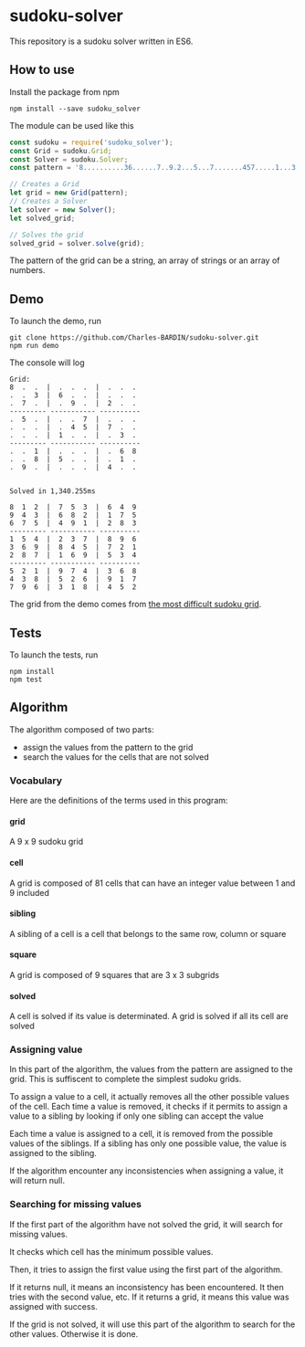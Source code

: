 # sudoku-solver

This repository is a sudoku solver written in ES6. 

## How to use
Install the package from npm
```
npm install --save sudoku_solver
```
The module can be used like this
```js
const sudoku = require('sudoku_solver');
const Grid = sudoku.Grid;
const Solver = sudoku.Solver;
const pattern = '8..........36......7..9.2...5...7.......457.....1...3...1....68..85...1..9....4..';

// Creates a Grid
let grid = new Grid(pattern);
// Creates a Solver
let solver = new Solver();
let solved_grid;

// Solves the grid
solved_grid = solver.solve(grid);
```
The pattern of the grid can be a string, an array of strings or an array of numbers.
## Demo
To launch the demo, run
```
git clone https://github.com/Charles-BARDIN/sudoku-solver.git
npm run demo
```
The console will log
```
Grid:
8  .  .  |  .  .  .  |  .  .  .
.  .  3  |  6  .  .  |  .  .  .
.  7  .  |  .  9  .  |  2  .  .
--------- ----------- ----------
.  5  .  |  .  .  7  |  .  .  .
.  .  .  |  .  4  5  |  7  .  .
.  .  .  |  1  .  .  |  .  3  .
--------- ----------- ----------
.  .  1  |  .  .  .  |  .  6  8
.  .  8  |  5  .  .  |  .  1  .
.  9  .  |  .  .  .  |  4  .  .


Solved in 1,340.255ms

8  1  2  |  7  5  3  |  6  4  9
9  4  3  |  6  8  2  |  1  7  5
6  7  5  |  4  9  1  |  2  8  3
--------- ----------- ----------
1  5  4  |  2  3  7  |  8  9  6
3  6  9  |  8  4  5  |  7  2  1
2  8  7  |  1  6  9  |  5  3  4
--------- ----------- ----------
5  2  1  |  9  7  4  |  3  6  8
4  3  8  |  5  2  6  |  9  1  7
7  9  6  |  3  1  8  |  4  5  2
```

The grid from the demo comes from [the most difficult sudoku grid](http://puzzling.stackexchange.com/questions/252/how-do-i-solve-the-worlds-hardest-sudoku).

## Tests
To launch the tests, run

```
npm install
npm test
```

## Algorithm
The algorithm composed of two parts:
* assign the values from the pattern to the grid
* search the values for the cells that are not solved

### Vocabulary
Here are the definitions of the terms used in this program: 

#### grid 
A 9 x 9 sudoku grid

#### cell
A grid is composed of 81 cells that can have an integer value between 1 and 9 included

#### sibling
A sibling of a cell is a cell that belongs to the same row, column or square

#### square
A grid is composed of 9 squares that are 3 x 3 subgrids

#### solved
A cell is solved if its value is determinated. A grid is solved if all its cell are solved 

### Assigning value
In this part of the algorithm, the values from the pattern are assigned to the grid. This is suffiscent to complete the simplest sudoku grids.

To assign a value to a cell, it actually removes all the other possible values of the cell.
Each time a value is removed, it checks if it permits to assign a value to a sibling by looking if only one sibling can accept the value

Each time a value is assigned to a cell, it is removed from the possible values of the siblings. If a sibling has only one possible value, the value is assigned to the sibling.

If the algorithm encounter any inconsistencies when assigning a value, it will return null.

### Searching for missing values
If the first part of the algorithm have not solved the grid, it will search for missing values.

It checks which cell has the minimum possible values. 

Then, it tries to assign the first value using the first part of the algorithm.

If it returns null, it means an inconsistency has been encountered. It then tries with the second value, etc.
If it returns a grid, it means this value was assigned with success. 

If the grid is not solved, it will use this part of the algorithm to search for the other values. Otherwise it is done.
